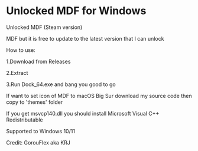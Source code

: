 # Unlocked MDF for Windows

Unlocked MDF (Steam version)

MDF but it is free to update to the latest version that I can unlock

How to use:

1.Download from Releases

2.Extract

3.Run Dock_64.exe and bang you good to go

If want to set icon of MDF to macOS Big Sur download my source code then copy to 'themes' folder

If you get msvcp140.dll you should install Microsoft Visual C++ Redistributable

Supported to Windows 10/11

Credit: GorouFlex aka KRJ
